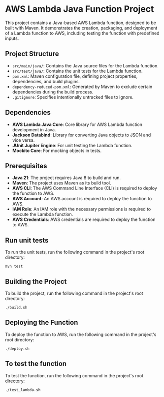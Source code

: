 # AWS Lambda Java Function Project

This project contains a Java-based AWS Lambda function, designed to be built with Maven. It demonstrates the creation, packaging, and deployment of a Lambda function to AWS, including testing the function with predefined inputs.

## Project Structure

- `src/main/java/`: Contains the Java source files for the Lambda function.
- `src/test/java/`: Contains the unit tests for the Lambda function.
- `pom.xml`: Maven configuration file, defining project properties, dependencies, and build plugins.
- `dependency-reduced-pom.xml`: Generated by Maven to exclude certain dependencies during the build process.
- `.gitignore`: Specifies intentionally untracked files to ignore.

## Dependencies

- **AWS Lambda Java Core**: Core library for AWS Lambda function development in Java.
- **Jackson Databind**: Library for converting Java objects to JSON and vice versa.
- **JUnit Jupiter Engine**: For unit testing the Lambda function.
- **Mockito Core**: For mocking objects in tests.

## Prerequisites

- **Java 21**: The project requires Java 8 to build and run.
- **Maven**: The project uses Maven as its build tool.
- **AWS CLI**: The AWS Command Line Interface (CLI) is required to deploy the function to AWS.
- **AWS Account**: An AWS account is required to deploy the function to AWS.
- **IAM Role**: An IAM role with the necessary permissions is required to execute the Lambda function.
- **AWS Credentials**: AWS credentials are required to deploy the function to AWS. 

## Run unit tests

To run the unit tests, run the following command in the project's root directory:

```shell
mvn test
```

## Building the Project

To build the project, run the following command in the project's root directory:

```shell
./build.sh
```

## Deploying the Function

To deploy the function to AWS, run the following command in the project's root directory:

```shell
./deploy.sh
```

## To test the function

To test the function, run the following command in the project's root directory:

```shell
./test_lambda.sh
```

